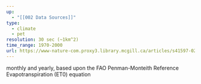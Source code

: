 ```yaml
---
up:
  - "[[002 Data Sources]]"
type:
  - climate
  - pet
resolution: 30 sec (~1km^2)
time_range: 1970-2000
url: https://www-nature-com.proxy3.library.mcgill.ca/articles/s41597-022-01493-1
---
```

monthly and yearly, based upon the FAO Penman-Monteith Reference Evapotranspiration (ET0) equation